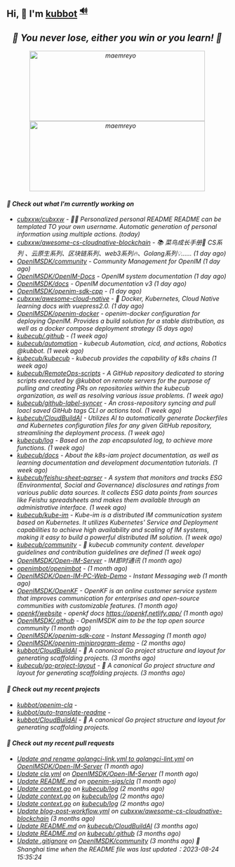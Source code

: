 ## Hi, 👋  I'm <a href="https://github.com/kubbot" target="_blank">kubbot</a> <sup><a href="https://nsddd.top" />🔊</a></sup>

<h2 align="center"><em>🌟 You never lose, either you win or you learn!<em> 💪</h2>

<p align="center">
	<img src="https://github-readme-stats.vercel.app/api?username=kubbot&theme=dracula&show_icons=true" alt="maemreyo" width="400" height="160" />
	<img src="http://github-readme-streak-stats.herokuapp.com?user=kubbot&theme=dracula&hide_border=false" alt="maemreyo" width="400" height="160"/>
</p>

</p>

#### 👷 Check out what I'm currently working on

- [cubxxw/cubxxw](https://github.com/cubxxw/cubxxw) - 🏄‍♂️ Personalized personal README README can be templated TO your own username. Automatic generation of personal information using multiple actions.    (today)
- [cubxxw/awesome-cs-cloudnative-blockchain](https://github.com/cubxxw/awesome-cs-cloudnative-blockchain) - 📚 菜鸟成长手册🚀  CS系列 、云原生系列、区块链系列、web3系列🔥、Golang系列💡...... (1 day ago)
- [OpenIMSDK/community](https://github.com/OpenIMSDK/community) - Community Management for OpenIM (1 day ago)
- [OpenIMSDK/OpenIM-Docs](https://github.com/OpenIMSDK/OpenIM-Docs) - OpenIM system documentation (1 day ago)
- [OpenIMSDK/docs](https://github.com/OpenIMSDK/docs) - OpenIM documentation v3 (1 day ago)
- [OpenIMSDK/openim-sdk-cpp](https://github.com/OpenIMSDK/openim-sdk-cpp) -  (1 day ago)
- [cubxxw/awesome-cloud-native](https://github.com/cubxxw/awesome-cloud-native) - 🐋 Docker, Kubernetes, Cloud Native learning docs with vuepress2.0.    (1 day ago)
- [OpenIMSDK/openim-docker](https://github.com/OpenIMSDK/openim-docker) - openim-docker configuration for deploying OpenIM. Provides a build solution for a stable distribution, as well as a docker compose deployment strategy (5 days ago)
- [kubecub/.github](https://github.com/kubecub/.github) -  (1 week ago)
- [kubecub/automation](https://github.com/kubecub/automation) - kubecub Automation, cicd, and actions, Robotics @kubbot. (1 week ago)
- [kubecub/kubecub](https://github.com/kubecub/kubecub) - kubecub provides the capability of k8s chains (1 week ago)
- [kubecub/RemoteOps-scripts](https://github.com/kubecub/RemoteOps-scripts) - A GitHub repository dedicated to storing scripts executed by @kubbot on remote servers for the purpose of pulling and creating PRs on repositories within the kubecub organization, as well as resolving various issue problems. (1 week ago)
- [kubecub/github-label-syncer](https://github.com/kubecub/github-label-syncer) - An cross-repository syncing and pull loacl saved GitHub tags CLI or actions tool. (1 week ago)
- [kubecub/CloudBuildAI](https://github.com/kubecub/CloudBuildAI) - Utilizes AI to automatically generate Dockerfiles and Kubernetes configuration files for any given GitHub repository, streamlining the deployment process. (1 week ago)
- [kubecub/log](https://github.com/kubecub/log) - Based on the zap encapsulated log, to achieve more functions.  (1 week ago)
- [kubecub/docs](https://github.com/kubecub/docs) - About the k8s-iam project documentation, as well as learning documentation and development documentation tutorials. (1 week ago)
- [kubecub/feishu-sheet-parser](https://github.com/kubecub/feishu-sheet-parser) - A system that monitors and tracks ESG (Environmental, Social and Governance) disclosures and ratings from various public data sources. It collects ESG data points from sources like Feishu spreadsheets and makes them available through an administrative interface. (1 week ago)
- [kubecub/kube-im](https://github.com/kubecub/kube-im) - Kube-im is a distributed IM communication system based on Kubernetes. It utilizes Kubernetes&#39; Service and Deployment capabilities to achieve high availability and scaling of IM systems, making it easy to build a powerful distributed IM solution. (1 week ago)
- [kubecub/community](https://github.com/kubecub/community) - 🚀 kubecub community content. developer guidelines and contribution guidelines are defined (1 week ago)
- [OpenIMSDK/Open-IM-Server](https://github.com/OpenIMSDK/Open-IM-Server) - IM即时通讯 (1 month ago)
- [openimbot/openimbot](https://github.com/openimbot/openimbot) -  (1 month ago)
- [OpenIMSDK/Open-IM-PC-Web-Demo](https://github.com/OpenIMSDK/Open-IM-PC-Web-Demo) - Instant Messaging web (1 month ago)
- [OpenIMSDK/OpenKF](https://github.com/OpenIMSDK/OpenKF) - OpenKF is an online customer service system that improves communication for enterprises and open-source communities with customizable features. (1 month ago)
- [openkf/website](https://github.com/openkf/website) - openkf docs https://openkf.netlify.app/ (1 month ago)
- [OpenIMSDK/.github](https://github.com/OpenIMSDK/.github) - OpenIMSDK aim to be the top open source community (1 month ago)
- [OpenIMSDK/openim-sdk-core](https://github.com/OpenIMSDK/openim-sdk-core) - Instant Messaging (1 month ago)
- [OpenIMSDK/openim-miniprogram-demo](https://github.com/OpenIMSDK/openim-miniprogram-demo) -  (2 months ago)
- [kubbot/CloudBuildAI](https://github.com/kubbot/CloudBuildAI) - 🔮 A canonical Go project structure and layout for generating scaffolding projects. (3 months ago)
- [kubecub/go-project-layout](https://github.com/kubecub/go-project-layout) - 🔮 A canonical Go project structure and layout for generating scaffolding projects.    (3 months ago)

#### 🌱 Check out my recent projects

- [kubbot/openim-cla](https://github.com/kubbot/openim-cla) - 
- [kubbot/auto-translate-readme](https://github.com/kubbot/auto-translate-readme) - 
- [kubbot/CloudBuildAI](https://github.com/kubbot/CloudBuildAI) - 🔮 A canonical Go project structure and layout for generating scaffolding projects.

#### 🔨 Check out my recent pull requests

- [Update and rename golangci-link.yml to golangci-lint.yml](https://github.com/OpenIMSDK/Open-IM-Server/pull/637) on [OpenIMSDK/Open-IM-Server](https://github.com/OpenIMSDK/Open-IM-Server) (1 month ago)
- [Update cla.yml](https://github.com/OpenIMSDK/Open-IM-Server/pull/634) on [OpenIMSDK/Open-IM-Server](https://github.com/OpenIMSDK/Open-IM-Server) (1 month ago)
- [Update README.md](https://github.com/openim-sigs/cla/pull/6) on [openim-sigs/cla](https://github.com/openim-sigs/cla) (1 month ago)
- [Update context.go](https://github.com/kubecub/log/pull/14) on [kubecub/log](https://github.com/kubecub/log) (2 months ago)
- [Update context.go](https://github.com/kubecub/log/pull/8) on [kubecub/log](https://github.com/kubecub/log) (2 months ago)
- [Update context.go](https://github.com/kubecub/log/pull/7) on [kubecub/log](https://github.com/kubecub/log) (2 months ago)
- [Update blog-post-workflow.yml](https://github.com/cubxxw/awesome-cs-cloudnative-blockchain/pull/25) on [cubxxw/awesome-cs-cloudnative-blockchain](https://github.com/cubxxw/awesome-cs-cloudnative-blockchain) (3 months ago)
- [Update README.md](https://github.com/kubecub/CloudBuildAI/pull/16) on [kubecub/CloudBuildAI](https://github.com/kubecub/CloudBuildAI) (3 months ago)
- [Update README.md](https://github.com/kubecub/.github/pull/1) on [kubecub/.github](https://github.com/kubecub/.github) (3 months ago)
- [Update .gitignore](https://github.com/OpenIMSDK/community/pull/21) on [OpenIMSDK/community](https://github.com/OpenIMSDK/community) (3 months ago)
 🚀 Shanghai time when the README file was last updated：2023-08-24 15:35:24
